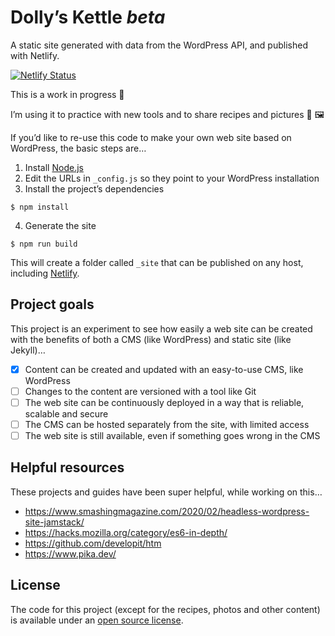 
# Dolly’s Kettle _beta_

A static site generated with data from the WordPress API, and published with Netlify.

[![Netlify Status](https://api.netlify.com/api/v1/badges/1e26749f-d049-4396-9099-bfa8905c9f67/deploy-status)](https://app.netlify.com/sites/staging-dollyskettle-com/deploys)

This is a work in progress 🚧 

I’m using it to practice with new tools and to share recipes and pictures 🍎 🖼

If you’d like to re-use this code to make your own web site based on WordPress, the basic steps are…

1. Install [Node.js](https://nodejs.org)
2. Edit the URLs in `_config.js` so they point to your WordPress installation
3. Install the project’s dependencies

```
$ npm install
```

4. Generate the site

```
$ npm run build
```

This will create a folder called `_site` that can be published on any host, including [Netlify](https://www.netlify.com/).

## Project goals

This project is an experiment to see how easily a web site can be created with the benefits of both a CMS (like WordPress) and static site (like Jekyll)…

- [x] Content can be created and updated with an easy-to-use CMS, like WordPress
- [ ] Changes to the content are versioned with a tool like Git
- [ ] The web site can be continuously deployed in a way that is reliable, scalable and secure
- [ ] The CMS can be hosted separately from the site, with limited access
- [ ] The web site is still available, even if something goes wrong in the CMS

## Helpful resources

These projects and guides have been super helpful, while working on this…

* https://www.smashingmagazine.com/2020/02/headless-wordpress-site-jamstack/
* https://hacks.mozilla.org/category/es6-in-depth/
* https://github.com/developit/htm
* https://www.pika.dev/

## License

The code for this project (except for the recipes, photos and other content) is available under an [open source license](https://github.com/jimthoburn/dollyskettle.com/blob/master/LICENSE).
